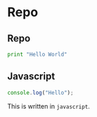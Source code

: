 # Repo

## Repo

```python
print "Hello World"
```

## Javascript

```javascript
console.log("Hello");
```

This is written in `javascript`.

